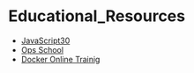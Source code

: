 # Educational_Resources

* [JavaScript30](javascript30.com)
* [Ops School](www.opsschool.org/en/latest/)
* [Docker Online Trainig](training.docker/category/self-paced-online)
